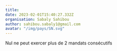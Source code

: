```yaml
---
title: 
date: 2023-02-01T15:40:27.332Z
organisation: Sabaly Sahibou 
author: sahibou.sabaly1@gmail.com
avatar: "/img/pays/SN.svg"
---
```


Nul ne peut exercer plus de 2 mandats consécutifs 